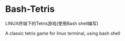 Bash-Tetris
===========

LINUX终端下的Tetris游戏(使用Bash shell编写)

A classic tetris game for linux terminal, using bash shell
